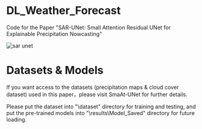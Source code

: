 # DL_Weather_Forecast
Code for the Paper "SAR-UNet: Small Attention Residual UNet for Explainable Precipitation Nowcasting"

![sar unet](https://user-images.githubusercontent.com/73837432/193812363-4e9a817d-fd9e-47de-a621-e32766258d0a.png)

# Datasets & Models
If you want access to the datasets (precipitation maps & cloud cover dataset) used in this paper，please visit SmaAt-UNet for further details.

Please put the dataset into "\dataset" directory for training and testing, and put the pre-trained models into "\results\Model_Saved" directory for future loading.
